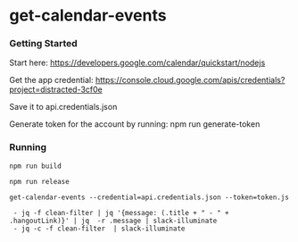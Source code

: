# get-calendar-events

### Getting Started

Start here: https://developers.google.com/calendar/quickstart/nodejs

Get the app credential: https://console.cloud.google.com/apis/credentials?project=distracted-3cf0e 

Save it to api.credentials.json

Generate token for the account by running: npm run generate-token

### Running

```
npm run build

npm run release

get-calendar-events --credential=api.credentials.json --token=token.js

 - jq -f clean-filter | jq '{message: (.title + " - " + .hangoutLink)}' | jq  -r .message | slack-illuminate
 - jq -c -f clean-filter  | slack-illuminate
```

